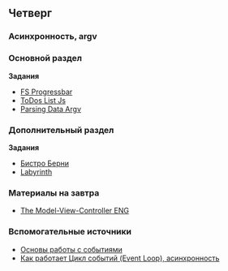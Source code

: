 ## Четверг

### Асинхронность, argv
### Основной раздел

**Задания**
- [FS Progressbar](../../../..//fs-files-progressbar)
- [ToDos List Js](../../../../to-do-list-JS)
- [Parsing Data Argv](../../../../core-js-parsing-data-argv)


### Дополнительный раздел

**Задания**
- [Бистро Берни](../../../../algorithms-and-oo-checkpoint-challenge)
- [Labyrinth](../../../../labyrinth-challenge)


### Материалы на завтра 
- [The Model-View-Controller ENG](../../../../mvc)


### Вспомогательные источники

- [Основы работы с событиями](https://learn.javascript.ru/events-and-timing-depth)
- [Как работает Цикл событий (Event Loop), асинхронность](https://habr.com/ru/company/ruvds/blog/340508/)
